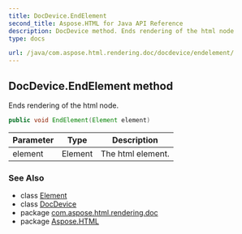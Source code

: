 ```yaml
---
title: DocDevice.EndElement
second_title: Aspose.HTML for Java API Reference
description: DocDevice method. Ends rendering of the html node
type: docs

url: /java/com.aspose.html.rendering.doc/docdevice/endelement/
---
```

## DocDevice.EndElement method

Ends rendering of the html node.

```java
public void EndElement(Element element)
```

| Parameter | Type | Description |
| --- | --- | --- |
| element | Element | The html element. |

### See Also

* class [Element](../../../com.aspose.html.dom/element/)
* class [DocDevice](../)
* package [com.aspose.html.rendering.doc](../../../com.aspose.html.rendering.doc/)
* package [Aspose.HTML](../../../)
